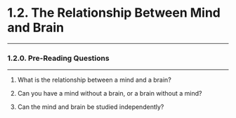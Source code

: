 # 1.2. The Relationship Between Mind and Brain

---
### 1.2.0. Pre-Reading Questions

---
1. What is the relationship between a mind  and a brain?

2. Can you have a mind without a brain, or a brain without a mind?

3. Can the mind and brain be studied independently?

